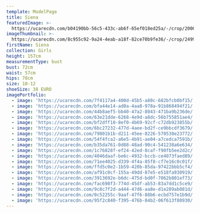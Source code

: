 ```yaml
---
template: ModelPage
title: Siena
featuredImage: >-
  https://ucarecdn.com/b04190bb-56c5-433c-ab6f-65ef018ed25a/-/crop/2000x998/0,0/-/preview/
imageThumbnail: >-
  https://ucarecdn.com/8c955c92-9a24-4eab-a18f-82ce70b9fe36/-/crop/2499x3492/459,142/-/preview/
firstName: Siena
collection: Girls
height: 157cm
measurementType: bust
bust: 72cm
waist: 57cm
hips: 78cm
size: 10-12
shoeSize: 38 EURO
imagePortfolio:
  - image: 'https://ucarecdn.com/7f4117a4-400d-45b5-a80c-682bfcb0bf15/'
  - image: 'https://ucarecdn.com/bfa44e14-ad0a-4aa8-978a-91b868494f21/'
  - image: 'https://ucarecdn.com/44b8aef5-bb40-47a2-8043-471ba9b236de/'
  - image: 'https://ucarecdn.com/63e21dde-6268-4e9d-a8dc-56b755851ae4/'
  - image: 'https://ucarecdn.com/bf2dff10-8ef0-4b69-92cf-c72db923855b/'
  - image: 'https://ucarecdn.com/6bc27232-477d-4aee-bd2f-ce9bbcdf3679/'
  - image: 'https://ucarecdn.com/79801b1b-d211-45ee-8226-570538e23772/'
  - image: 'https://ucarecdn.com/54f4fca2-a6e5-4b91-ae04-a7cedca7591b/'
  - image: 'https://ucarecdn.com/b35da761-0d88-48ad-90c4-541238a6e634/'
  - image: 'https://ucarecdn.com/1c76828f-ef24-42ed-8caf-f90fb5ee2d2c/'
  - image: 'https://ucarecdn.com/4046daaf-be6c-4932-bccb-ce4073faed89/'
  - image: 'https://ucarecdn.com/71ee4025-d339-4f4a-85f8-cf7e16c0c01f/'
  - image: 'https://ucarecdn.com/ffd5c0e2-1b59-420b-85da-97422bbb5cf4/'
  - image: 'https://ucarecdn.com/af91c0cf-155a-49dd-87e5-e518fa930919/'
  - image: 'https://ucarecdn.com/3913692e-b6dc-475d-bd0f-7062b801ef73/'
  - image: 'https://ucarecdn.com/fac698f3-774d-45df-ab53-83a7dd1c5ce9/'
  - image: 'https://ucarecdn.com/9c8c7f2d-a444-47d6-aa8e-d1e289ab081d/'
  - image: 'https://ucarecdn.com/0c52255c-9aaf-47f6-88b6-ecbd757e1b9d/'
  - image: 'https://ucarecdn.com/95f2c840-f395-476b-84b2-06f613f80930/'
---
```


